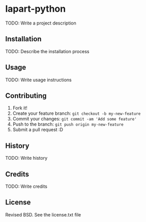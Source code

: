 # lapart-python
TODO: Write a project description

## Installation
TODO: Describe the installation process

## Usage
TODO: Write usage instructions

## Contributing
1. Fork it!
2. Create your feature branch: `git checkout -b my-new-feature`
3. Commit your changes: `git commit -am 'Add some feature'`
4. Push to the branch: `git push origin my-new-feature`
5. Submit a pull request :D

## History
TODO: Write history

## Credits
TODO: Write credits

## License
Revised BSD.  See the license.txt file